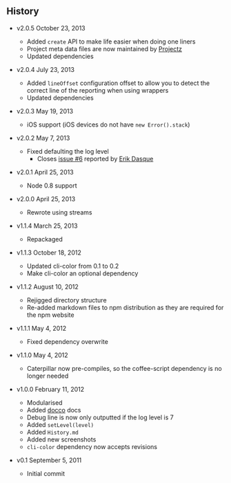 ## History

- v2.0.5 October 23, 2013
	- Added `create` API to make life easier when doing one liners
	- Project meta data files are now maintained by [Projectz](https://github.com/bevry/projectz)
	- Updated dependencies

- v2.0.4 July 23, 2013
	- Added `lineOffset` configuration offset to allow you to detect the correct line of the reporting when using wrappers
	- Updated dependencies

- v2.0.3 May 19, 2013
	- iOS support (iOS devices do not have `new Error().stack`)

- v2.0.2 May 7, 2013
	- Fixed defaulting the log level
		- Closes [issue #6](https://github.com/bevry/caterpillar/issues/6) reported by [Erik Dasque](https://github.com/edasque)

- v2.0.1 April 25, 2013
	- Node 0.8 support

- v2.0.0 April 25, 2013
	- Rewrote using streams

- v1.1.4 March 25, 2013
	- Repackaged

- v1.1.3 October 18, 2012
	- Updated cli-color from 0.1 to 0.2
	- Make cli-color an optional dependency

- v1.1.2 August 10, 2012
	- Rejigged directory structure
	- Re-added markdown files to npm distribution as they are required for the npm website

- v1.1.1 May 4, 2012
	- Fixed dependency overwrite

- v1.1.0 May 4, 2012
	- Caterpillar now pre-compiles, so the coffee-script dependency is no longer needed

- v1.0.0 February 11, 2012
	- Modularised
	- Added [docco](http://jashkenas.github.com/docco/) docs
	- Debug line is now only outputted if the log level is 7
	- Added `setLevel(level)`
	- Added `History.md`
	- Added new screenshots
	- `cli-color` dependency now accepts revisions

- v0.1 September 5, 2011
	- Initial commit
